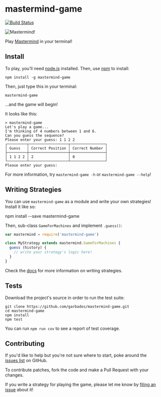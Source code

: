 # mastermind-game

[![Build Status](https://travis-ci.org/garbados/mastermind-game.svg)](https://travis-ci.org/garbados/mastermind-game)

![Mastermind!](http://upload.wikimedia.org/wikipedia/commons/2/2d/Mastermind.jpg)

Play [Mastermind](http://en.wikipedia.org/wiki/Mastermind_%28board_game%29) in your terminal!

## Install

To play, you'll need [node.js](http://nodejs.org/) installed. Then, use [npm](https://www.npmjs.com/) to install:

	npm install -g mastermind-game

Then, just type this in your terminal:

	mastermind-game

...and the game will begin!

It looks like this:

```
> mastermind-game
Let's play a game...
I'm thinking of 4 numbers between 1 and 6.
Can you guess the sequence?
Please enter your guess: 1 1 2 2
┌─────────┬──────────────────┬────────────────┐
│ Guess   │ Correct Position │ Correct Number │
├─────────┼──────────────────┼────────────────┤
│ 1 1 2 2 │ 2                │ 0              │
└─────────┴──────────────────┴────────────────┘
Please enter your guess:
```

For more information, try `mastermind-game -h` or `mastermind-game --help`!

## Writing Strategies

You can use `mastermind-game` as a module and write your own strategies! Install it like so:

  npm install --save mastermind-game

Then, sub-class `GameForMachines` and implement `.guess()`:

```javascript
var mastermind = require('mastermind-game')

class MyStrategy extends mastermind.GameForMachines {
  guess (history) {
    // write your strategy's logic here!
  }
}
```

Check the [docs](https://garbados.github.io/mastermind-game) for more information on writing strategies.

## Tests

Download the project's source in order to run the test suite:

	git clone https://github.com/garbados/mastermind-game.git
	cd mastermind-game
	npm install
	npm test

You can run `npm run cov` to see a report of test coverage.

## Contributing

If you'd like to help but you're not sure where to start, poke around the [issues list](https://github.com/garbados/mastermind-game/issues) on GitHub.

To contribute patches, fork the code and make a Pull Request with your changes.

If you write a strategy for playing the game, please let me know by [filing an issue](https://github.com/garbados/mastermind-game/issues/new) about it!
